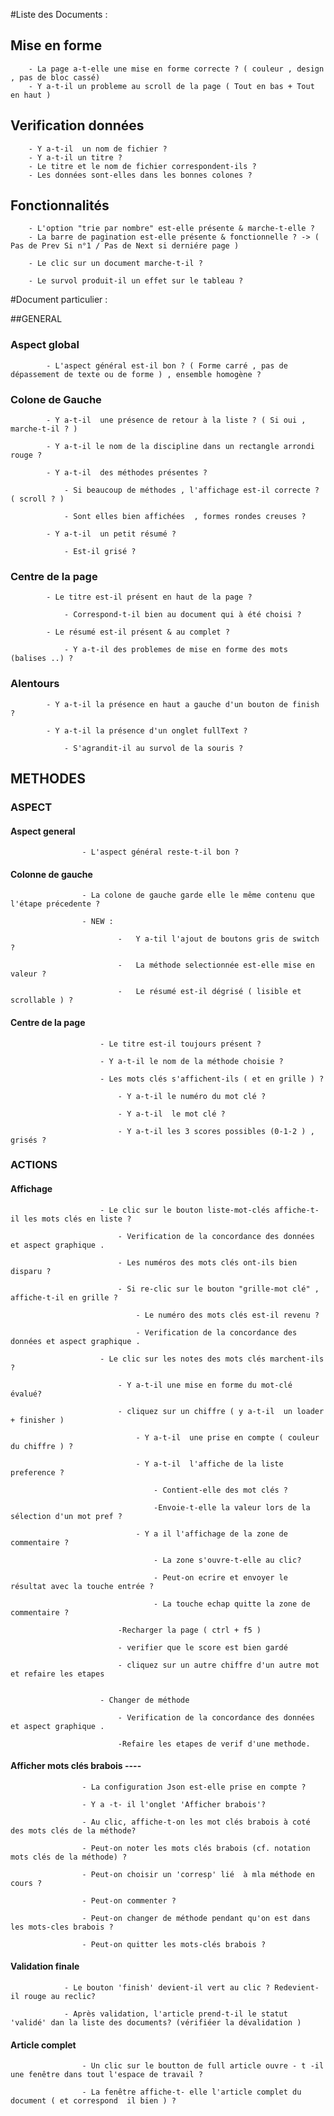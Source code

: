 #Liste des Documents :


## Mise en forme 

		- La page a-t-elle une mise en forme correcte ? ( couleur , design , pas de bloc cassé) 
		- Y a-t-il un probleme au scroll de la page ( Tout en bas + Tout en haut )


## Verification données

		- Y a-t-il  un nom de fichier ?
		- Y a-t-il un titre ?
		- Le titre et le nom de fichier correspondent-ils ?
		- Les données sont-elles dans les bonnes colones ?

## Fonctionnalités

		- L'option "trie par nombre" est-elle présente & marche-t-elle ?
		- La barre de pagination est-elle présente & fonctionnelle ? -> ( Pas de Prev Si n°1 / Pas de Next si derniére page )

		- Le clic sur un document marche-t-il ?

		- Le survol produit-il un effet sur le tableau ?



#Document particulier :

##GENERAL

### Aspect global

			- L'aspect général est-il bon ? ( Forme carré , pas de dépassement de texte ou de forme ) , ensemble homogène ?


### Colone de Gauche

			- Y a-t-il  une présence de retour à la liste ? ( Si oui , marche-t-il ? ) 

			- Y a-t-il le nom de la discipline dans un rectangle arrondi rouge ?

			- Y a-t-il  des méthodes présentes ?

				- Si beaucoup de méthodes , l'affichage est-il correcte ? ( scroll ? )

				- Sont elles bien affichées  , formes rondes creuses ?

			- Y a-t-il  un petit résumé ? 

				- Est-il grisé ? 



### Centre de la page


			- Le titre est-il présent en haut de la page ? 

				- Correspond-t-il bien au document qui à été choisi ?

			- Le résumé est-il présent & au complet ?

				- Y a-t-il des problemes de mise en forme des mots  (balises ..) ?


### Alentours

			- Y a-t-il la présence en haut a gauche d'un bouton de finish ? 

			- Y a-t-il la présence d'un onglet fullText ?

				- S'agrandit-il au survol de la souris ?



## METHODES

### ASPECT

#### Aspect general

					- L'aspect général reste-t-il bon ?


#### Colonne de gauche


					- La colone de gauche garde elle le même contenu que l'étape précedente ?

					- NEW : 

							-	Y a-til l'ajout de boutons gris de switch ?

							-   La méthode selectionnée est-elle mise en valeur ?

							- 	Le résumé est-il dégrisé ( lisible et scrollable ) ? 

#### Centre de la page

						- Le titre est-il toujours présent ?

						- Y a-t-il le nom de la méthode choisie ?

						- Les mots clés s'affichent-ils ( et en grille ) ? 

							- Y a-t-il le numéro du mot clé ?

							- Y a-t-il  le mot clé ?

							- Y a-t-il les 3 scores possibles (0-1-2 ) , grisés ?


### ACTIONS

#### Affichage

						- Le clic sur le bouton liste-mot-clés affiche-t-il les mots clés en liste ?

							- Verification de la concordance des données et aspect graphique .

							- Les numéros des mots clés ont-ils bien disparu ?

							- Si re-clic sur le bouton "grille-mot clé" , affiche-t-il en grille ? 

								- Le numéro des mots clés est-il revenu ?

								- Verification de la concordance des données et aspect graphique .

						- Le clic sur les notes des mots clés marchent-ils ?

							- Y a-t-il une mise en forme du mot-clé évalué?

							- cliquez sur un chiffre ( y a-t-il  un loader + finisher )

								- Y a-t-il  une prise en compte ( couleur du chiffre ) ?

								- Y a-t-il  l'affiche de la liste preference ?

									- Contient-elle des mot clés ?

									-Envoie-t-elle la valeur lors de la sélection d'un mot pref ?

								- Y a il l'affichage de la zone de commentaire ?

									- La zone s'ouvre-t-elle au clic?

									- Peut-on ecrire et envoyer le résultat avec la touche entrée ?

									- La touche echap quitte la zone de commentaire ?

							-Recharger la page ( ctrl + f5 )

							- verifier que le score est bien gardé

							- cliquez sur un autre chiffre d'un autre mot et refaire les etapes 


						- Changer de méthode 

							- Verification de la concordance des données et aspect graphique .

							-Refaire les etapes de verif d'une methode.


#### Afficher mots clés brabois  ----

					- La configuration Json est-elle prise en compte ?

					- Y a -t- il l'onglet 'Afficher brabois'?

					- Au clic, affiche-t-on les mot clés brabois à coté des mots clés de la méthode?

					- Peut-on noter les mots clés brabois (cf. notation mots clés de la méthode) ?

					- Peut-on choisir un 'corresp' lié  à mla méthode en cours ?

					- Peut-on commenter ?

					- Peut-on changer de méthode pendant qu'on est dans les mots-cles brabois ?

					- Peut-on quitter les mots-clés brabois ?


#### Validation finale

				- Le bouton 'finish' devient-il vert au clic ? Redevient-il rouge au reclic?

				- Après validation, l'article prend-t-il le statut 'validé' dan la liste des documents? (vérifiéer la dévalidation )

#### Article complet

					- Un clic sur le boutton de full article ouvre - t -il une fenêtre dans tout l'espace de travail ?

					- La fenêtre affiche-t- elle l'article complet du document ( et correspond  il bien ) ? 






















































